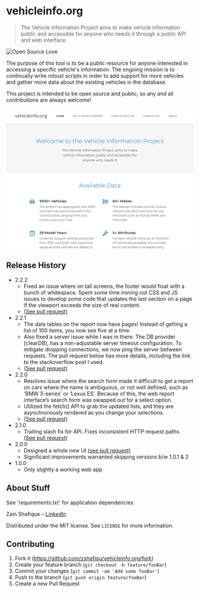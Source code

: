 # vehicleinfo.org
> The Vehicle Information Project aims to make vehicle information public and accessible for anyone who needs it through a public API and web interface.

![Open Source Love](https://img.shields.io/badge/Open%20Source-%E2%9D%A4-pink.svg)

The purpose of this tool is to be a public resource for anyone interested in accessing a specific vehicle's information. The ongoing mission is to continually write robust scripts in order to add support for more vehicles and gather more data about the existing vehicles in the database.

This project is intended to be open source and public, so any and all contributions are always welcome!

![The Vehicle Information Project](scrot.jpg)


## Release History
* 2.2.2
    * Fixed an issue where on tall screens, the footer would float with a bunch of whitespace. Spent some time ironing out CSS and JS issues to develop some code that updates the last section on a page if the viewport exceeds the size of real content.
    * [(See pull request)](https://github.com/zshafiqu/vehicleinfo.org/pull/17)
* 2.2.1
    * The data tables on the report now have pages! Instead of getting a list of 100 items, you now see five at a time.  
    * Also fixed a server issue while I was in there. The DB provider [clearDB], has a non-adjustable server timeout configuration. To mitigate dropping connections, we now ping the server between requests. The pull request below has more details, including the link to the stackoverflow post I used.
    * [(See pull request)](https://github.com/zshafiqu/vehicleinfo.org/pull/14)
* 2.2.0
    * Resolves issue where the search form made it difficult to get a report on cars where the name is ambiguous, or not well defined, such as ‘BMW 3-series’ or ‘Lexus ES’. Because of this, the web report interface’s search form was swapped out for a select option.
    * Utilized the fetch() API to grab the updated lists, and they are asynchronously rendered as you change your selections.  
    * [(See pull request)](https://github.com/zshafiqu/vehicleinfo.org/pull/13)
* 2.1.0
    * Trailing slash fix for API. Fixes inconsistent HTTP request paths. [(See pull request)](https://github.com/zshafiqu/vehicleinfo.org/pull/12)
* 2.0.0
    * Designed a whole new UI [(see pull request)](https://github.com/zshafiqu/vehicleinfo.org/pull/2)
    * Significant improvements warranted skipping versions b/w 1.0.1 & 2
* 1.0.0
    * Only slightly a working web app

## About Stuff
See 'requirements.txt' for application dependencies

Zain Shafique – [LinkedIn](https://www.linkedin.com/in/zain-shafique/)

Distributed under the MIT license. See ``LICENSE`` for more information.


## Contributing

1. Fork it (<https://github.com/zshafiqu/vehicleinfo.org/fork>)
2. Create your feature branch (`git checkout -b feature/fooBar`)
3. Commit your changes (`git commit -am 'Add some fooBar'`)
4. Push to the branch (`git push origin feature/fooBar`)
5. Create a new Pull Request
